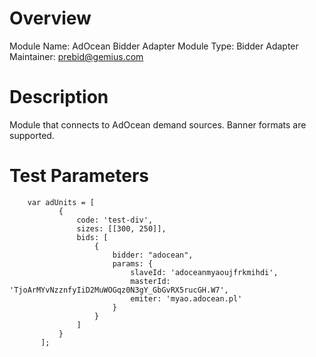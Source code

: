 # Overview

Module Name: AdOcean Bidder Adapter
Module Type: Bidder Adapter
Maintainer: prebid@gemius.com

# Description

Module that connects to AdOcean demand sources.
Banner formats are supported.

# Test Parameters
```
    var adUnits = [
           {
               code: 'test-div',
               sizes: [[300, 250]],
               bids: [
                   {
                       bidder: "adocean",
                       params: {
                           slaveId: 'adoceanmyaoujfrkmihdi',
                           masterId: 'TjoArMYvNzznfyIiD2MuWOGqz0N3gY_GbGvRX5rucGH.W7',
                           emiter: 'myao.adocean.pl'
                       }
                   }
               ]
           }
       ];
```
